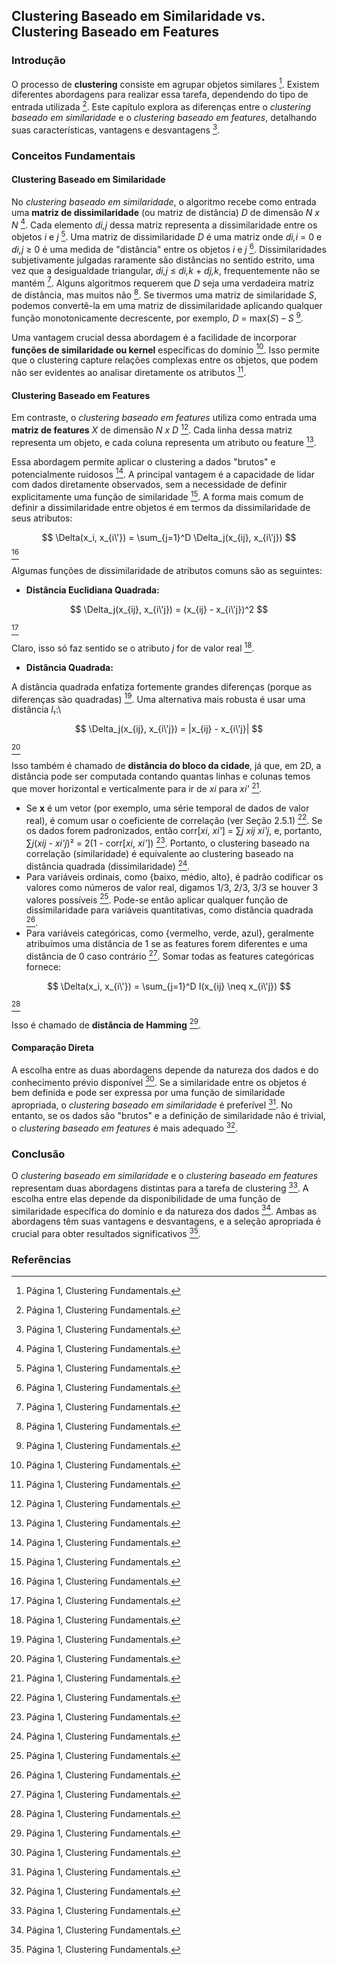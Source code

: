 ## Clustering Baseado em Similaridade vs. Clustering Baseado em Features

### Introdução
O processo de **clustering** consiste em agrupar objetos similares [^1]. Existem diferentes abordagens para realizar essa tarefa, dependendo do tipo de entrada utilizada [^1]. Este capítulo explora as diferenças entre o *clustering baseado em similaridade* e o *clustering baseado em features*, detalhando suas características, vantagens e desvantagens [^1].

### Conceitos Fundamentais

#### Clustering Baseado em Similaridade
No *clustering baseado em similaridade*, o algoritmo recebe como entrada uma **matriz de dissimilaridade** (ou matriz de distância) *D* de dimensão *N x N* [^1]. Cada elemento *di,j* dessa matriz representa a dissimilaridade entre os objetos *i* e *j* [^1]. Uma matriz de dissimilaridade *D* é uma matriz onde *di,i* = 0 e *di,j* ≥ 0 é uma medida de "distância" entre os objetos *i* e *j* [^1]. Dissimilaridades subjetivamente julgadas raramente são distâncias no sentido estrito, uma vez que a desigualdade triangular, *di,j* ≤ *di,k* + *dj,k*, frequentemente não se mantém [^1]. Alguns algoritmos requerem que *D* seja uma verdadeira matriz de distância, mas muitos não [^1]. Se tivermos uma matriz de similaridade *S*, podemos convertê-la em uma matriz de dissimilaridade aplicando qualquer função monotonicamente decrescente, por exemplo, *D* = max(*S*) – *S* [^1].

Uma vantagem crucial dessa abordagem é a facilidade de incorporar **funções de similaridade ou kernel** específicas do domínio [^1]. Isso permite que o clustering capture relações complexas entre os objetos, que podem não ser evidentes ao analisar diretamente os atributos [^1].

#### Clustering Baseado em Features
Em contraste, o *clustering baseado em features* utiliza como entrada uma **matriz de features** *X* de dimensão *N x D* [^1]. Cada linha dessa matriz representa um objeto, e cada coluna representa um atributo ou feature [^1].

Essa abordagem permite aplicar o clustering a dados "brutos" e potencialmente ruidosos [^1]. A principal vantagem é a capacidade de lidar com dados diretamente observados, sem a necessidade de definir explicitamente uma função de similaridade [^1]. A forma mais comum de definir a dissimilaridade entre objetos é em termos da dissimilaridade de seus atributos:

$$ \Delta(x_i, x_{i\'}) = \sum_{j=1}^D \Delta_j(x_{ij}, x_{i\'j}) $$
[^1]

Algumas funções de dissimilaridade de atributos comuns são as seguintes:

*   **Distância Euclidiana Quadrada:**

$$ \Delta_j(x_{ij}, x_{i\'j}) = (x_{ij} - x_{i\'j})^2 $$

[^1]

Claro, isso só faz sentido se o atributo *j* for de valor real [^1].

*   **Distância Quadrada:**

A distância quadrada enfatiza fortemente grandes diferenças (porque as diferenças são quadradas) [^1]. Uma alternativa mais robusta é usar uma distância *l₁*:\

$$ \Delta_j(x_{ij}, x_{i\'j}) = |x_{ij} - x_{i\'j}| $$

[^1]

Isso também é chamado de **distância do bloco da cidade**, já que, em 2D, a distância pode ser computada contando quantas linhas e colunas temos que mover horizontal e verticalmente para ir de *xi* para *xi\'* [^1].

*   Se **x** é um vetor (por exemplo, uma série temporal de dados de valor real), é comum usar o coeficiente de correlação (ver Seção 2.5.1) [^1]. Se os dados forem padronizados, então corr[*xi*, *xi\'*] = ∑*j* *xij* *xi\'j*, e, portanto, ∑*j*(*xij* - *xi\'j*)² = 2(1 - corr[*xi*, *xi\'*]) [^1]. Portanto, o clustering baseado na correlação (similaridade) é equivalente ao clustering baseado na distância quadrada (dissimilaridade) [^1].
*   Para variáveis ordinais, como {baixo, médio, alto}, é padrão codificar os valores como números de valor real, digamos 1/3, 2/3, 3/3 se houver 3 valores possíveis [^1]. Pode-se então aplicar qualquer função de dissimilaridade para variáveis quantitativas, como distância quadrada [^1].
*   Para variáveis categóricas, como {vermelho, verde, azul}, geralmente atribuímos uma distância de 1 se as features forem diferentes e uma distância de 0 caso contrário [^1]. Somar todas as features categóricas fornece:

$$ \Delta(x_i, x_{i\'}) = \sum_{j=1}^D I(x_{ij} \neq x_{i\'j}) $$

[^1]

Isso é chamado de **distância de Hamming** [^1].

#### Comparação Direta
A escolha entre as duas abordagens depende da natureza dos dados e do conhecimento prévio disponível [^1]. Se a similaridade entre os objetos é bem definida e pode ser expressa por uma função de similaridade apropriada, o *clustering baseado em similaridade* é preferível [^1]. No entanto, se os dados são "brutos" e a definição de similaridade não é trivial, o *clustering baseado em features* é mais adequado [^1].

### Conclusão
O *clustering baseado em similaridade* e o *clustering baseado em features* representam duas abordagens distintas para a tarefa de clustering [^1]. A escolha entre elas depende da disponibilidade de uma função de similaridade específica do domínio e da natureza dos dados [^1]. Ambas as abordagens têm suas vantagens e desvantagens, e a seleção apropriada é crucial para obter resultados significativos [^1].

### Referências
[^1]: Página 1, Clustering Fundamentals.
<!-- END -->